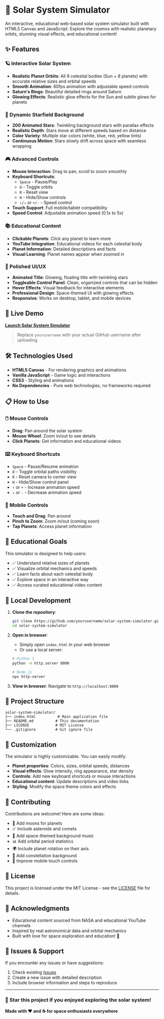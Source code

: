 # 🌌 Solar System Simulator

An interactive, educational web-based solar system simulator built with HTML5 Canvas and JavaScript. Explore the cosmos with realistic planetary orbits, stunning visual effects, and educational content!

## ✨ Features

### 🪐 Interactive Solar System
- **Realistic Planet Orbits**: All 9 celestial bodies (Sun + 8 planets) with accurate relative sizes and orbital speeds
- **Smooth Animation**: 60fps animation with adjustable speed controls
- **Saturn's Rings**: Beautiful detailed rings around Saturn
- **Glowing Effects**: Realistic glow effects for the Sun and subtle glows for planets

### 🌟 Dynamic Starfield Background
- **200 Animated Stars**: Twinkling background stars with parallax effects
- **Realistic Depth**: Stars move at different speeds based on distance
- **Color Variety**: Multiple star colors (white, blue, red, yellow tints)
- **Continuous Motion**: Stars slowly drift across space with seamless wrapping

### 🎮 Advanced Controls
- **Mouse Interaction**: Drag to pan, scroll to zoom smoothly
- **Keyboard Shortcuts**: 
  - `Space` - Pause/Play
  - `O` - Toggle orbits
  - `R` - Reset view
  - `H` - Hide/Show controls
  - `↑/↓` or `+/-` - Speed control
- **Touch Support**: Full mobile/tablet compatibility
- **Speed Control**: Adjustable animation speed (0.1x to 5x)

### 📚 Educational Content
- **Clickable Planets**: Click any planet to learn more
- **YouTube Integration**: Educational videos for each celestial body
- **Planet Information**: Detailed descriptions and facts
- **Visual Learning**: Planet names appear when zoomed in

### 🎨 Polished UI/UX
- **Animated Title**: Glowing, floating title with twinkling stars
- **Toggleable Control Panel**: Clean, organized controls that can be hidden
- **Hover Effects**: Visual feedback for interactive elements
- **Professional Design**: Space-themed UI with glowing effects
- **Responsive**: Works on desktop, tablet, and mobile devices

## 🚀 Live Demo

**[Launch Solar System Simulator](https://umairyusufnurgat-cloud.github.io/Module-5-Assessment-1)**

> Replace `yourusername` with your actual GitHub username after uploading

## 🛠️ Technologies Used

- **HTML5 Canvas** - For rendering graphics and animations
- **Vanilla JavaScript** - Game logic and interactions
- **CSS3** - Styling and animations
- **No Dependencies** - Pure web technologies, no frameworks required

## 📋 How to Use

### 🖱️ Mouse Controls
- **Drag**: Pan around the solar system
- **Mouse Wheel**: Zoom in/out to see details
- **Click Planets**: Get information and educational videos

### ⌨️ Keyboard Shortcuts
- `Space` - Pause/Resume animation
- `O` - Toggle orbital paths visibility
- `R` - Reset camera to center view
- `H` - Hide/Show control panel
- `↑` or `+` - Increase animation speed
- `↓` or `-` - Decrease animation speed

### 📱 Mobile Controls
- **Touch and Drag**: Pan around
- **Pinch to Zoom**: Zoom in/out (coming soon)
- **Tap Planets**: Access planet information

## 🎯 Educational Goals

This simulator is designed to help users:
- ✅ Understand relative sizes of planets
- ✅ Visualize orbital mechanics and speeds
- ✅ Learn facts about each celestial body
- ✅ Explore space in an interactive way
- ✅ Access curated educational video content

## 🔧 Local Development

1. **Clone the repository**:
   ```bash
   git clone https://github.com/yourusername/solar-system-simulator.git
   cd solar-system-simulator
   ```

2. **Open in browser**:
   - Simply open `index.html` in your web browser
   - Or use a local server:
   ```bash
   # Python 3
   python -m http.server 8000
   
   # Node.js
   npx http-server
   ```

3. **View in browser**: Navigate to `http://localhost:8000`

## 📁 Project Structure

```
solar-system-simulator/
├── index.html          # Main application file
├── README.md          # This documentation
├── LICENSE            # MIT License
└── .gitignore         # Git ignore file
```

## 🎨 Customization

The simulator is highly customizable. You can easily modify:

- **Planet properties**: Colors, sizes, orbital speeds, distances
- **Visual effects**: Glow intensity, ring appearance, star density
- **Controls**: Add new keyboard shortcuts or mouse interactions
- **Educational content**: Update descriptions and video links
- **Styling**: Modify the space theme colors and effects

## 🤝 Contributing

Contributions are welcome! Here are some ideas:

- 🌙 Add moons for planets
- ☄️ Include asteroids and comets
- 🎵 Add space-themed background music
- 📊 Add orbital period statistics
- 🌍 Include planet rotation on their axis
- 🔭 Add constellation background
- 📱 Improve mobile touch controls

## 📄 License

This project is licensed under the MIT License - see the [LICENSE](LICENSE) file for details.

## 🙏 Acknowledgments

- Educational content sourced from NASA and educational YouTube channels
- Inspired by real astronomical data and orbital mechanics
- Built with love for space exploration and education! 🚀

## 🐛 Issues & Support

If you encounter any issues or have suggestions:
1. Check existing [Issues](https://github.com/yourusername/solar-system-simulator/issues)
2. Create a new issue with detailed description
3. Include browser information and steps to reproduce

---

### 🌟 Star this project if you enjoyed exploring the solar system!

**Made with ❤️ and ☕ for space enthusiasts everywhere**


